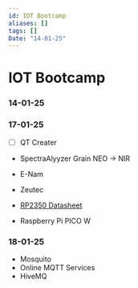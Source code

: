 ```yaml
---
id: IOT Bootcamp
aliases: []
tags: []
Date: "14-01-25"
---
```


# IOT Bootcamp

### 14-01-25

### 17-01-25

- [ ] QT Creater
- SpectraAlyyzer Grain NEO -> NIR
- E-Nam
- Zeutec

- [RP2350 Datasheet](https://datasheets.raspberrypi.com/rp2350/rp2350-datasheet.pdf)
- Raspberry Pi PICO W

### 18-01-25

- Mosquito
- Online MQTT Services
- HiveMQ
